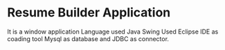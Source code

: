 # Resume Builder Application
It is a window application
Language used Java Swing
Used Eclipse IDE as coading tool
Mysql as database and JDBC as connector.
